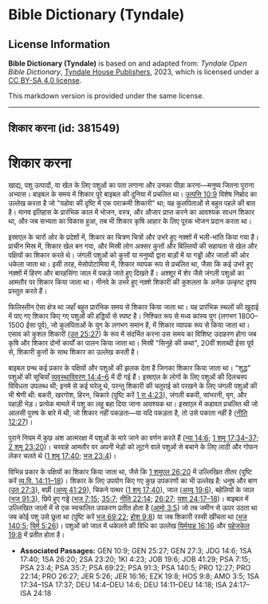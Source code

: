 # Bible Dictionary (Tyndale)

## License Information

**Bible Dictionary (Tyndale)** is based on and adapted from: _Tyndale Open Bible Dictionary_, [Tyndale House Publishers](https://tyndaleopenresources.com/), 2023, which is licensed under a [CC BY-SA 4.0 license](https://creativecommons.org/licenses/by-sa/4.0/legalcode.en).

This markdown version is provided under the same license.



--------------------------------

## शिकार करना (id: 381549)

शिकार करना
==========

खाद्य, पशु उत्पादों, या खेल के लिए पशुओं का पता लगाना और उनका पीछा करना—मनुष्य जितना पुराना अभ्यास। बाइबल के समय में शिकार पूरे बाइबल की दुनिया में प्रचलित था। [उत्पत्ति 10:9](https://ref.ly/Gen10:9) विशेष निम्रोद का उल्लेख करता है जो "यहोवा की दृष्टि में एक पराक्रमी शिकारी" था; यह कुलपिताओं से बहुत पहले की बात है। मानव इतिहास के प्रारंभिक काल में भोजन, वस्त्र, और औजार प्राप्त करने का आवश्यक साधन शिकार था, और जब सभ्यता का विकास हुआ, तब भी शिकार कृषि आहार के लिए पूरक भोजन प्रदान करता था।

इस्राएल के चारों ओर के प्रदेशों में, शिकार का चित्रण चित्रों और उभरे हुए नक़्शों में भली\-भांति किया गया है। प्राचीन मिस्र में, शिकार खेल बन गया, और मिस्री लोग अक्सर कुत्तों और बिल्लियों की सहायता से खेल और पक्षियों का शिकार करते थे। जंगली पशुओं को कुत्तों या मनुष्यों द्वारा बाड़ों में या गड्ढों और जालों की ओर धकेला जाता था। इसी तरह, मेसोपोटामिया में, शिकार व्यापक रूप से प्रचलित था, जैसा कि कई उभरे हुए नक़्शों में हिरण और बारहसिंगा जाल में पकड़े जाते हुए दिखते हैं। अश्शूर में शेर जैसे जंगली पशुओं का आमतौर पर शिकार किया जाता था। नीनवे के उभरे हुए नक़्शे शिकारी की कुशलता के अनेक उत्कृष्ट दृश्य प्रस्तुत करते हैं।

फिलिस्तीन ऐसा क्षेत्र था जहाँ बहुत प्रारंभिक समय से शिकार किया जाता था। यह प्रारंभिक स्थलों की खुदाई में पाए गए शिकार किए गए पशुओं की हड्डियों से स्पष्ट है। निश्चित रूप से मध्य कांस्य युग (लगभग 1800–1500 ईसा पूर्व), जो कुलपिताओं के युग के लगभग समान है, में शिकार व्यापक रूप से किया जाता था। एसाव को कुशल शिकारी ([उत 25:27](https://ref.ly/Gen25:27)) के रूप में संदर्भित करना उस समय का विशिष्ट उदाहरण होगा जब कृषि और शिकार दोनों कार्यों का पालन किया जाता था। मिस्री "सिनुहे की कथा", 20वीं शताब्दी ईसा पूर्व से, शिकारी कुत्तों के साथ शिकार का उल्लेख करती है।

बाइबल ग्रन्थ कई प्रकार के पक्षियों और पशुओं की झलक देता है जिनका शिकार किया जाता था। "शुद्ध" पशुओं की सूचियाँ [व्यवस्थाविवरण 14:4–6](https://ref.ly/Deut14:4-Deut14:6) में दी गई हैं। इस्राएल के लोगों के लिए पशुओं की दिलचस्प विविधता उपलब्ध थी; इनमे से कई घरेलू थे, परन्तु शिकारी की चतुराई को परखने के लिए जंगली पशुओं की भी श्रेणी थी: बकरी, खरगोश, हिरन, चिकारे (पुष्टि करें [1 रा 4:23](https://ref.ly/1Kgs4:23)), जंगली बकरी, सांभरनी, मृग, और पहाड़ी भेड़। प्रत्येक मामले में पशु का लहू बहा दिया जाना आवश्यक था। इस्राएल में कहावत प्रचलित थी जो आलसी पुरुष के बारे में थी, जो शिकार नहीं पकड़ता—या यदि पकड़ता है, तो उसे पकाता नहीं है ([नीति 12:27](https://ref.ly/Prov12:27))।

पुराने नियम में कुछ अंश आत्मरक्षा में पशुओं के मारे जाने का वर्णन करते हैं ([न्या 14:6](https://ref.ly/Judg14:6); [1 शमू 17:34–37](https://ref.ly/1Sam17:34-1Sam17:37); [2 शमू 23:20](https://ref.ly/2Sam23:20))। चरवाहे आमतौर पर अपनी भेड़ों को लूटने वाले पशुओं से बचाने के लिए लाठी और गोफन लेकर चलते थे ([1 शमू 17:40](https://ref.ly/1Sam17:40); [भज 23:4](https://ref.ly/Ps23:4))।

विभिन्न प्रकार के पक्षियों का शिकार किया जाता था, जैसे कि [1 शमूएल 26:20](https://ref.ly/1Sam26:20) में उल्लिखित तीतर (पुष्टि करें [व्य.वि. 14:11–18](https://ref.ly/Deut14:11-Deut14:18))। शिकार के लिए उपयोग किए गए कुछ उपकरणों का भी उल्लेख है: धनुष और बाण ([उत 27:3](https://ref.ly/Gen27:3)), बर्छी ([अय्यू 41:29](https://ref.ly/Job41:29)), चिकने पत्थर ([1 शमू 17:40](https://ref.ly/1Sam17:40)), जाल ([अय्यू 19:6](https://ref.ly/Job19:6)), बहेलियों के जाल ([भज 91:3](https://ref.ly/Ps91:3)), छिपे हुए गड्ढे ([भज 7:15](https://ref.ly/Ps7:15); [35:7](https://ref.ly/Ps35:7); [नीति 22:14](https://ref.ly/Prov22:14); [26:27](https://ref.ly/Prov26:27); [यशा 24:17–18](https://ref.ly/Isa24:17-Isa24:18))। बाइबल में उल्लिखित जालों में से एक स्वचालित उपकरण प्रतीत होता है ([आमो 3:5](https://ref.ly/Amos3:5)) जो तब जमीन से ऊपर उठता था जब कोई पशु उसे छूता था (पुष्टि करें [भज 69:22](https://ref.ly/Ps69:22); [होश 9:8](https://ref.ly/Hos9:8)) या जब शिकारी रस्सी खींचता था ([भज 140:5](https://ref.ly/Ps140:5); [यिर्म 5:26](https://ref.ly/Jer5:26))। पशुओं को जाल में धकेलने की विधि का उल्लेख [यिर्मयाह 16:16](https://ref.ly/Jer16:16) और [यहेजकेल 19:8](https://ref.ly/Ezek19:8) में प्रतीत होता है।

* **Associated Passages:** GEN 10:9; GEN 25:27; GEN 27:3; JDG 14:6; 1SA 17:40; 1SA 26:20; 2SA 23:20; 1KI 4:23; JOB 19:6; JOB 41:29; PSA 7:15; PSA 23:4; PSA 35:7; PSA 69:22; PSA 91:3; PSA 140:5; PRO 12:27; PRO 22:14; PRO 26:27; JER 5:26; JER 16:16; EZK 19:8; HOS 9:8; AMO 3:5; 1SA 17:34–1SA 17:37; DEU 14:4–DEU 14:6; DEU 14:11–DEU 14:18; ISA 24:17–ISA 24:18

